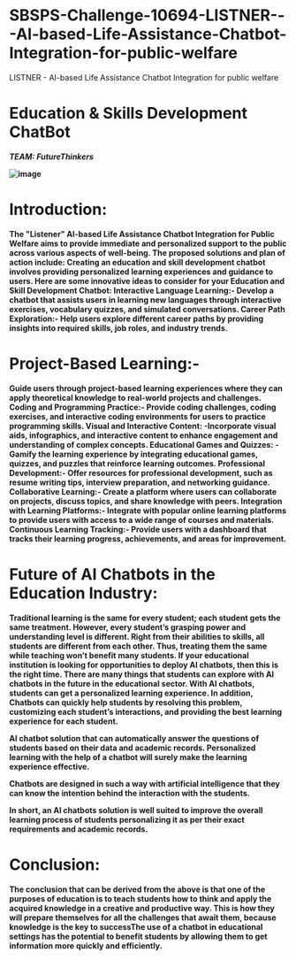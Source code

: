 # SBSPS-Challenge-10694-LISTNER---AI-based-Life-Assistance-Chatbot-Integration-for-public-welfare
LISTNER - AI-based Life Assistance Chatbot Integration for public welfare

# Education & Skills Development ChatBot<b>

*TEAM: FutureThinkers*

![image](https://github.com/smartinternz02/SBSPS-Challenge-10694-LISTNER---AI-based-Life-Assistance-Chatbot-Integration-for-public-welfare/assets/67356946/3066fcda-9118-4fb3-a8a1-5ba4266eb986)


# Introduction:
The "Listener" AI-based Life Assistance Chatbot Integration for Public Welfare aims to provide immediate and personalized support to the public across various aspects of well-being. The proposed solutions and plan of action include:
Creating an education and skill development chatbot involves providing personalized learning experiences and guidance to users. Here are some innovative ideas to consider for your Education and Skill Development Chatbot:
Interactive Language Learning:- Develop a chatbot that assists users in learning new languages through interactive exercises, vocabulary quizzes, and simulated conversations.
Career Path Exploration:- Help users explore different career paths by providing insights into required skills, job roles, and industry trends.

 # Project-Based Learning:- 
 Guide users through project-based learning experiences where they can apply theoretical knowledge to real-world projects and challenges.
Coding and Programming Practice:- Provide coding challenges, coding exercises, and interactive coding environments for users to practice programming skills.
Visual and Interactive Content: -Incorporate visual aids, infographics, and interactive content to enhance engagement and understanding of complex concepts.
Educational Games and Quizzes: - Gamify the learning experience by integrating educational games, quizzes, and puzzles that reinforce learning outcomes.
Professional Development:- Offer resources for professional development, such as resume writing tips, interview preparation, and networking guidance.
Collaborative Learning:- Create a platform where users can collaborate on projects, discuss topics, and share knowledge with peers.
Integration with Learning Platforms:- Integrate with popular online learning platforms to provide users with access to a wide range of courses and materials.
Continuous Learning Tracking:- Provide users with a dashboard that tracks their learning progress, achievements, and areas for improvement.

# Future of AI Chatbots in the Education Industry:

Traditional learning is the same for every student; each student gets the same treatment. However, every student’s grasping power and understanding level is different. Right from their abilities to skills, all students are different from each other. Thus, treating them the same while teaching won’t benefit many students. 
If your educational institution is looking for opportunities to deploy AI chatbots, then this is the right time. There are many things that students can explore with AI chatbots in the future in the educational sector.
With AI chatbots, students can get a personalized learning experience. In addition, Chatbots can quickly help students by resolving this problem, customizing each student’s interactions, and providing the best learning experience for each student.

AI chatbot solution that can automatically answer the questions of students based on their data and academic records. Personalized learning with the help of a chatbot will surely make the learning experience effective.

Chatbots are designed in such a way with artificial intelligence that they can know the intention behind the interaction with the students.


In short, an AI chatbots solution is well suited to improve the overall learning process of students personalizing it as per their exact requirements and academic records.


# Conclusion:  
The conclusion that can be derived from the above is that one of the purposes of education is to teach students how to think and apply the acquired knowledge in a creative and productive way. This is how they will prepare themselves for all the challenges that await them, because knowledge is the key to successThe use of a chatbot in educational settings has the potential to benefit students by allowing them to get information more quickly and efficiently.

